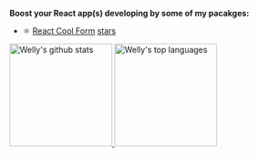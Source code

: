 **Boost your React app(s) developing by some of my pacakges:**

- ⚛️ [React Cool Form](https://www.npmjs.com/package/react-cool-form) [stars](https://img.shields.io/packagist/stars/wellyshen/react-cool-form?style=social)

<a href="https://www.linkedin.com/in/welly-shen-8b43287a">
  <img height="180rem" src="https://github-readme-stats.vercel.app/api?username=wellyshen&show_icons=true&theme=react" alt="Welly's github stats" />
  <img height="180rem" src="https://github-readme-stats.vercel.app/api/top-langs/?username=wellyshen&layout=compact&theme=react" alt="Welly's top languages" />
</a>

